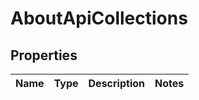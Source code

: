 
# AboutApiCollections

## Properties
Name | Type | Description | Notes
------------ | ------------- | ------------- | -------------



